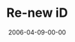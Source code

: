 ---
layout: message
category: message
series: "iD"
title: "Re-new iD"
date: 2006-04-09-00-00
message_id: 74
sc-permalink-url: "http://soundcloud.com/crdschurch/re-new-id"
audio: "http://s3.amazonaws.com/crossroads-media/messages/audio/iD_05_Re-new_ID_04-09-06.mp3"
audio-duration: "50:58"
tag: 
 - freedom
 - id
 - identity
 - gary
 - tome
explicit: false
---